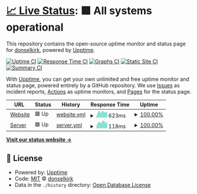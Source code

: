 # [📈 Live Status](https://status.mossymine.com): <!--live status--> **🟩 All systems operational**

This repository contains the open-source uptime monitor and status page for [donselkirk](https://status.mossymine.com), powered by [Upptime](https://github.com/upptime/upptime).

[![Uptime CI](https://github.com/donselkirk/mossystatus/workflows/Uptime%20CI/badge.svg)](https://github.com/donselkirk/mossystatus/actions?query=workflow%3A%22Uptime+CI%22)
[![Response Time CI](https://github.com/donselkirk/mossystatus/workflows/Response%20Time%20CI/badge.svg)](https://github.com/donselkirk/mossystatus/actions?query=workflow%3A%22Response+Time+CI%22)
[![Graphs CI](https://github.com/donselkirk/mossystatus/workflows/Graphs%20CI/badge.svg)](https://github.com/donselkirk/mossystatus/actions?query=workflow%3A%22Graphs+CI%22)
[![Static Site CI](https://github.com/donselkirk/mossystatus/workflows/Static%20Site%20CI/badge.svg)](https://github.com/donselkirk/mossystatus/actions?query=workflow%3A%22Static+Site+CI%22)
[![Summary CI](https://github.com/donselkirk/mossystatus/workflows/Summary%20CI/badge.svg)](https://github.com/donselkirk/mossystatus/actions?query=workflow%3A%22Summary+CI%22)

With [Upptime](https://upptime.js.org), you can get your own unlimited and free uptime monitor and status page, powered entirely by a GitHub repository. We use [Issues](https://github.com/donselkirk/mossystatus/issues) as incident reports, [Actions](https://github.com/donselkirk/mossystatus/actions) as uptime monitors, and [Pages](https://status.mossymine.com) for the status page.

<!--start: status pages-->
<!-- This summary is generated by Upptime (https://github.com/upptime/upptime) -->
<!-- Do not edit this manually, your changes will be overwritten -->
<!-- prettier-ignore -->
| URL | Status | History | Response Time | Uptime |
| --- | ------ | ------- | ------------- | ------ |
| <img alt="" src="https://favicons.githubusercontent.com/www.mossymine.com" height="13"> [Website](https://www.mossymine.com) | 🟩 Up | [website.yml](https://github.com/donselkirk/mossystatus/commits/HEAD/history/website.yml) | <details><summary><img alt="Response time graph" src="./graphs/website/response-time-week.png" height="20"> 623ms</summary><br><a href="https://status.mossymine.com/history/website"><img alt="Response time 635" src="https://img.shields.io/endpoint?url=https%3A%2F%2Fraw.githubusercontent.com%2Fdonselkirk%2Fmossystatus%2FHEAD%2Fapi%2Fwebsite%2Fresponse-time.json"></a><br><a href="https://status.mossymine.com/history/website"><img alt="24-hour response time 606" src="https://img.shields.io/endpoint?url=https%3A%2F%2Fraw.githubusercontent.com%2Fdonselkirk%2Fmossystatus%2FHEAD%2Fapi%2Fwebsite%2Fresponse-time-day.json"></a><br><a href="https://status.mossymine.com/history/website"><img alt="7-day response time 623" src="https://img.shields.io/endpoint?url=https%3A%2F%2Fraw.githubusercontent.com%2Fdonselkirk%2Fmossystatus%2FHEAD%2Fapi%2Fwebsite%2Fresponse-time-week.json"></a><br><a href="https://status.mossymine.com/history/website"><img alt="30-day response time 647" src="https://img.shields.io/endpoint?url=https%3A%2F%2Fraw.githubusercontent.com%2Fdonselkirk%2Fmossystatus%2FHEAD%2Fapi%2Fwebsite%2Fresponse-time-month.json"></a><br><a href="https://status.mossymine.com/history/website"><img alt="1-year response time 635" src="https://img.shields.io/endpoint?url=https%3A%2F%2Fraw.githubusercontent.com%2Fdonselkirk%2Fmossystatus%2FHEAD%2Fapi%2Fwebsite%2Fresponse-time-year.json"></a></details> | <details><summary><a href="https://status.mossymine.com/history/website">100.00%</a></summary><a href="https://status.mossymine.com/history/website"><img alt="All-time uptime 100.00%" src="https://img.shields.io/endpoint?url=https%3A%2F%2Fraw.githubusercontent.com%2Fdonselkirk%2Fmossystatus%2FHEAD%2Fapi%2Fwebsite%2Fuptime.json"></a><br><a href="https://status.mossymine.com/history/website"><img alt="24-hour uptime 100.00%" src="https://img.shields.io/endpoint?url=https%3A%2F%2Fraw.githubusercontent.com%2Fdonselkirk%2Fmossystatus%2FHEAD%2Fapi%2Fwebsite%2Fuptime-day.json"></a><br><a href="https://status.mossymine.com/history/website"><img alt="7-day uptime 100.00%" src="https://img.shields.io/endpoint?url=https%3A%2F%2Fraw.githubusercontent.com%2Fdonselkirk%2Fmossystatus%2FHEAD%2Fapi%2Fwebsite%2Fuptime-week.json"></a><br><a href="https://status.mossymine.com/history/website"><img alt="30-day uptime 100.00%" src="https://img.shields.io/endpoint?url=https%3A%2F%2Fraw.githubusercontent.com%2Fdonselkirk%2Fmossystatus%2FHEAD%2Fapi%2Fwebsite%2Fuptime-month.json"></a><br><a href="https://status.mossymine.com/history/website"><img alt="1-year uptime 100.00%" src="https://img.shields.io/endpoint?url=https%3A%2F%2Fraw.githubusercontent.com%2Fdonselkirk%2Fmossystatus%2FHEAD%2Fapi%2Fwebsite%2Fuptime-year.json"></a></details>
| <img alt="" src="https://favicons.githubusercontent.com/null" height="13"> [Server](mc.mossymine.com) | 🟩 Up | [server.yml](https://github.com/donselkirk/mossystatus/commits/HEAD/history/server.yml) | <details><summary><img alt="Response time graph" src="./graphs/server/response-time-week.png" height="20"> 118ms</summary><br><a href="https://status.mossymine.com/history/server"><img alt="Response time 121" src="https://img.shields.io/endpoint?url=https%3A%2F%2Fraw.githubusercontent.com%2Fdonselkirk%2Fmossystatus%2FHEAD%2Fapi%2Fserver%2Fresponse-time.json"></a><br><a href="https://status.mossymine.com/history/server"><img alt="24-hour response time 99" src="https://img.shields.io/endpoint?url=https%3A%2F%2Fraw.githubusercontent.com%2Fdonselkirk%2Fmossystatus%2FHEAD%2Fapi%2Fserver%2Fresponse-time-day.json"></a><br><a href="https://status.mossymine.com/history/server"><img alt="7-day response time 118" src="https://img.shields.io/endpoint?url=https%3A%2F%2Fraw.githubusercontent.com%2Fdonselkirk%2Fmossystatus%2FHEAD%2Fapi%2Fserver%2Fresponse-time-week.json"></a><br><a href="https://status.mossymine.com/history/server"><img alt="30-day response time 125" src="https://img.shields.io/endpoint?url=https%3A%2F%2Fraw.githubusercontent.com%2Fdonselkirk%2Fmossystatus%2FHEAD%2Fapi%2Fserver%2Fresponse-time-month.json"></a><br><a href="https://status.mossymine.com/history/server"><img alt="1-year response time 121" src="https://img.shields.io/endpoint?url=https%3A%2F%2Fraw.githubusercontent.com%2Fdonselkirk%2Fmossystatus%2FHEAD%2Fapi%2Fserver%2Fresponse-time-year.json"></a></details> | <details><summary><a href="https://status.mossymine.com/history/server">100.00%</a></summary><a href="https://status.mossymine.com/history/server"><img alt="All-time uptime 99.91%" src="https://img.shields.io/endpoint?url=https%3A%2F%2Fraw.githubusercontent.com%2Fdonselkirk%2Fmossystatus%2FHEAD%2Fapi%2Fserver%2Fuptime.json"></a><br><a href="https://status.mossymine.com/history/server"><img alt="24-hour uptime 100.00%" src="https://img.shields.io/endpoint?url=https%3A%2F%2Fraw.githubusercontent.com%2Fdonselkirk%2Fmossystatus%2FHEAD%2Fapi%2Fserver%2Fuptime-day.json"></a><br><a href="https://status.mossymine.com/history/server"><img alt="7-day uptime 100.00%" src="https://img.shields.io/endpoint?url=https%3A%2F%2Fraw.githubusercontent.com%2Fdonselkirk%2Fmossystatus%2FHEAD%2Fapi%2Fserver%2Fuptime-week.json"></a><br><a href="https://status.mossymine.com/history/server"><img alt="30-day uptime 99.90%" src="https://img.shields.io/endpoint?url=https%3A%2F%2Fraw.githubusercontent.com%2Fdonselkirk%2Fmossystatus%2FHEAD%2Fapi%2Fserver%2Fuptime-month.json"></a><br><a href="https://status.mossymine.com/history/server"><img alt="1-year uptime 99.91%" src="https://img.shields.io/endpoint?url=https%3A%2F%2Fraw.githubusercontent.com%2Fdonselkirk%2Fmossystatus%2FHEAD%2Fapi%2Fserver%2Fuptime-year.json"></a></details>

<!--end: status pages-->

[**Visit our status website →**](https://status.mossymine.com)

## 📄 License

- Powered by: [Upptime](https://github.com/upptime/upptime)
- Code: [MIT](./LICENSE) © [donselkirk](https://status.mossymine.com)
- Data in the `./history` directory: [Open Database License](https://opendatacommons.org/licenses/odbl/1-0/)
